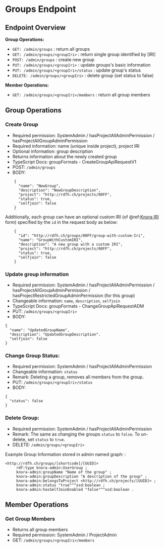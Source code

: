 <!---
Copyright © 2015-2019 the contributors (see Contributors.md).

This file is part of Knora.

Knora is free software: you can redistribute it and/or modify
it under the terms of the GNU Affero General Public License as published
by the Free Software Foundation, either version 3 of the License, or
(at your option) any later version.

Knora is distributed in the hope that it will be useful,
but WITHOUT ANY WARRANTY; without even the implied warranty of
MERCHANTABILITY or FITNESS FOR A PARTICULAR PURPOSE.  See the
GNU Affero General Public License for more details.

You should have received a copy of the GNU Affero General Public
License along with Knora.  If not, see <http://www.gnu.org/licenses/>.
-->

# Groups Endpoint

## Endpoint Overview

**Group Operations:**

- `GET: /admin/groups` : return all groups
- `GET: /admin/groups/<groupIri>` : return single group identified by [IRI]
- `POST: /admin/groups` : create new group
- `PUT: /admin/groups/<groupIri>` : update groups's basic information
- `PUT: /admin/groups/<groupIri>/status` : update group's status
- `DELETE: /admin/groups/<groupIri>` : delete group (set status to false)

**Member Operations:**

- `GET: /admin/groups/<groupIri>/members` : return all group members


## Group Operations

### Create Group

- Required permission: SystemAdmin / hasProjectAllAdminPermission
/ hasProjectAllGroupAdminPermission
- Required information: name (unique inside project), project IRI
- Optional information: group description
- Returns information about the newly created group
- TypeScript Docs: groupFormats - CreateGroupApiRequestV1
- POST: `/admin/groups`
- BODY:

```
    {
      "name": "NewGroup",
      "description": "NewGroupDescription",
      "project": "http://rdfh.ch/projects/00FF",
      "status": true,
      "selfjoin": false
    }
```

Additionally, each group can have an optional custom IRI (of @ref:[Knora IRI](../api-v2/knora-iris.md#iris-for-data) form) 
specified by the `id` in the request body as below:

```
    { 
      "id": "http://rdfh.ch/groups/00FF/group-with-custom-Iri",  
      "name": "GroupWithCustomIRI",
      "description": "A new group with a custom IRI",
      "project": "http://rdfh.ch/projects/00FF",
      "status": true,
      "selfjoin": false
    }
```

### Update group information

- Required permission: SystemAdmin / hasProjectAllAdminPermission
/ hasProjectAllGroupAdminPermission /
hasProjectRestrictedGroupAdminPermission (for this group)
- Changeable information: `name`, `description`, `selfjoin`
- TypeScript Docs: groupFormats - ChangeGroupApiRequestADM
- PUT: `/admin/groups/<groupIri>`
- BODY:

```
{
  "name": "UpdatedGroupName",
  "description": "UpdatedGroupDescription".
  "selfjoin": false
}
```

### Change Group Status:

- Required permission: SystemAdmin / hasProjectAllAdminPermission
- Changeable information: `status`
- Remark: Deleting a group, removes all members from the group.
- PUT: `/admin/groups/<groupIri>/status`
- BODY:

```
{
  "status": false
}
```

### Delete Group:

- Required permission: SystemAdmin / hasProjectAllAdminPermission
- Remark: The same as changing the groups `status` to
`false`. To un-delete, set `status` to `true`.
- DELETE: `/admin/groups/<groupIri>`

Example Group Information stored in admin named graph: :

```
<http://rdfh.ch/groups/[shortcode]/[UUID]>
     rdf:type knora-admin:UserGroup ;
     knora-admin:groupName "Name of the group" ;
     knora-admin:groupDescription "A description of the group" ;
     knora-admin:belongsToProject <http://rdfh.ch/projects/[UUID]> ;
     knora-admin:status "true"^^xsd:boolean ;
     knora-admin:hasSelfJoinEnabled "false"^^xsd:boolean .
```

## Member Operations

### Get Group Members

- Returns all group members
- Required permission: SystemAdmin / ProjectAdmin
- GET: `/admin/groups/<groupIri>/members`